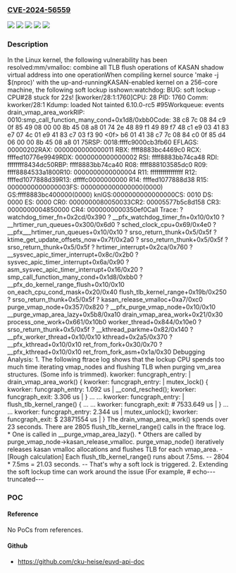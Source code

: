 ### [CVE-2024-56559](https://cve.mitre.org/cgi-bin/cvename.cgi?name=CVE-2024-56559)
![](https://img.shields.io/static/v1?label=Product&message=Linux&color=blue)
![](https://img.shields.io/static/v1?label=Version&message=&color=brightgreen)
![](https://img.shields.io/static/v1?label=Version&message=282631cb2447318e2a55b41a665dbe8571c46d70%20&color=brightgreen)
![](https://img.shields.io/static/v1?label=Version&message=6.9%20&color=brightgreen)
![](https://img.shields.io/static/v1?label=Vulnerability&message=n%2Fa&color=blue)

### Description

In the Linux kernel, the following vulnerability has been resolved:mm/vmalloc: combine all TLB flush operations of KASAN shadow virtual address into one operationWhen compiling kernel source 'make -j $(nproc)' with the up-and-runningKASAN-enabled kernel on a 256-core machine, the following soft lockup isshown:watchdog: BUG: soft lockup - CPU#28 stuck for 22s! [kworker/28:1:1760]CPU: 28 PID: 1760 Comm: kworker/28:1 Kdump: loaded Not tainted 6.10.0-rc5 #95Workqueue: events drain_vmap_area_workRIP: 0010:smp_call_function_many_cond+0x1d8/0xbb0Code: 38 c8 7c 08 84 c9 0f 85 49 08 00 00 8b 45 08 a8 01 74 2e 48 89 f1 49 89 f7 48 c1 e9 03 41 83 e7 07 4c 01 e9 41 83 c7 03 f3 90 <0f> b6 01 41 38 c7 7c 08 84 c0 0f 85 d4 06 00 00 8b 45 08 a8 01 75RSP: 0018:ffffc9000cb3fb60 EFLAGS: 00000202RAX: 0000000000000011 RBX: ffff8883bc4469c0 RCX: ffffed10776e9949RDX: 0000000000000002 RSI: ffff8883bb74ca48 RDI: ffffffff8434dc50RBP: ffff8883bb74ca40 R08: ffff888103585dc0 R09: ffff8884533a1800R10: 0000000000000004 R11: ffffffffffffffff R12: ffffed1077888d39R13: dffffc0000000000 R14: ffffed1077888d38 R15: 0000000000000003FS:  0000000000000000(0000) GS:ffff8883bc400000(0000) knlGS:0000000000000000CS:  0010 DS: 0000 ES: 0000 CR0: 0000000080050033CR2: 00005577b5c8d158 CR3: 0000000004850000 CR4: 0000000000350ef0Call Trace: <IRQ> ? watchdog_timer_fn+0x2cd/0x390 ? __pfx_watchdog_timer_fn+0x10/0x10 ? __hrtimer_run_queues+0x300/0x6d0 ? sched_clock_cpu+0x69/0x4e0 ? __pfx___hrtimer_run_queues+0x10/0x10 ? srso_return_thunk+0x5/0x5f ? ktime_get_update_offsets_now+0x7f/0x2a0 ? srso_return_thunk+0x5/0x5f ? srso_return_thunk+0x5/0x5f ? hrtimer_interrupt+0x2ca/0x760 ? __sysvec_apic_timer_interrupt+0x8c/0x2b0 ? sysvec_apic_timer_interrupt+0x6a/0x90 </IRQ> <TASK> ? asm_sysvec_apic_timer_interrupt+0x16/0x20 ? smp_call_function_many_cond+0x1d8/0xbb0 ? __pfx_do_kernel_range_flush+0x10/0x10 on_each_cpu_cond_mask+0x20/0x40 flush_tlb_kernel_range+0x19b/0x250 ? srso_return_thunk+0x5/0x5f ? kasan_release_vmalloc+0xa7/0xc0 purge_vmap_node+0x357/0x820 ? __pfx_purge_vmap_node+0x10/0x10 __purge_vmap_area_lazy+0x5b8/0xa10 drain_vmap_area_work+0x21/0x30 process_one_work+0x661/0x10b0 worker_thread+0x844/0x10e0 ? srso_return_thunk+0x5/0x5f ? __kthread_parkme+0x82/0x140 ? __pfx_worker_thread+0x10/0x10 kthread+0x2a5/0x370 ? __pfx_kthread+0x10/0x10 ret_from_fork+0x30/0x70 ? __pfx_kthread+0x10/0x10 ret_from_fork_asm+0x1a/0x30 </TASK>Debugging Analysis:  1. The following ftrace log shows that the lockup CPU spends too much     time iterating vmap_nodes and flushing TLB when purging vm_area     structures. (Some info is trimmed).     kworker: funcgraph_entry:              |  drain_vmap_area_work() {     kworker: funcgraph_entry:              |   mutex_lock() {     kworker: funcgraph_entry:  1.092 us    |     __cond_resched();     kworker: funcgraph_exit:   3.306 us    |   }     ...                                        ...     kworker: funcgraph_entry:              |    flush_tlb_kernel_range() {     ...                                          ...     kworker: funcgraph_exit: # 7533.649 us |    }     ...                                         ...     kworker: funcgraph_entry:  2.344 us    |   mutex_unlock();     kworker: funcgraph_exit: $ 23871554 us | }     The drain_vmap_area_work() spends over 23 seconds.     There are 2805 flush_tlb_kernel_range() calls in the ftrace log.       * One is called in __purge_vmap_area_lazy().       * Others are called by purge_vmap_node->kasan_release_vmalloc.         purge_vmap_node() iteratively releases kasan vmalloc         allocations and flushes TLB for each vmap_area.           - [Rough calculation] Each flush_tlb_kernel_range() runs             about 7.5ms.               -- 2804 * 7.5ms = 21.03 seconds.               -- That's why a soft lock is triggered.  2. Extending the soft lockup time can work around the issue (For example,     # echo---truncated---

### POC

#### Reference
No PoCs from references.

#### Github
- https://github.com/cku-heise/euvd-api-doc

